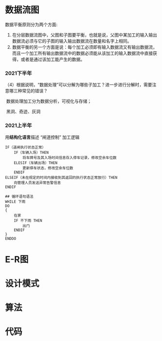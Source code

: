 # 数据流图

数据平衡原则分为两个方面:
1. 在分层数据流图中，父图和子图要平衡，也就是说，父图中某加工的输入输出数据流必须与它的子图的输入输出数据流在数量和名字上相同。
2. 数据平衡的另一个方面是说：每个加工必须即有输入数据流又有输出数据流，而且一个加工所有输出数据流中的数据必须能从该加工的输入数据流中直接获得，或者是通过该加工能产生的数据。

### 2021下半年

（4）根据说明，“数据处理”可以分解为哪些子加工？进一步进行分解时，需要注意哪三种常见的错误？

​    数据处理加工分为数据分析，可视化与存储；

​    黑洞、奇迹、灰洞 

### 2021上半年

用**结构化语言**描述 “闸道控制” 加工逻辑

```
IF（道闸执行状态正常）
	IF（车辆入场）THEN
		将车牌号及其入场时间信息存入停车记录，修改空余车位数
	ELESIF（车辆出场）THEN
		更新停车状态，修改空余车位数
	ENDIF
ELSEIF（未在规定的时间内接收到其返回的执行状态正常放行）THEN
	向管理人员发送异常告警信息
ENDIF

## 循环语句语法
WHILE 下雨
DO
{
    在家
    IF 不下雨 THEN
        出门
    ENDIF
}
ENDDO
```



# E-R图

# 设计模式

# 算法

# 代码

